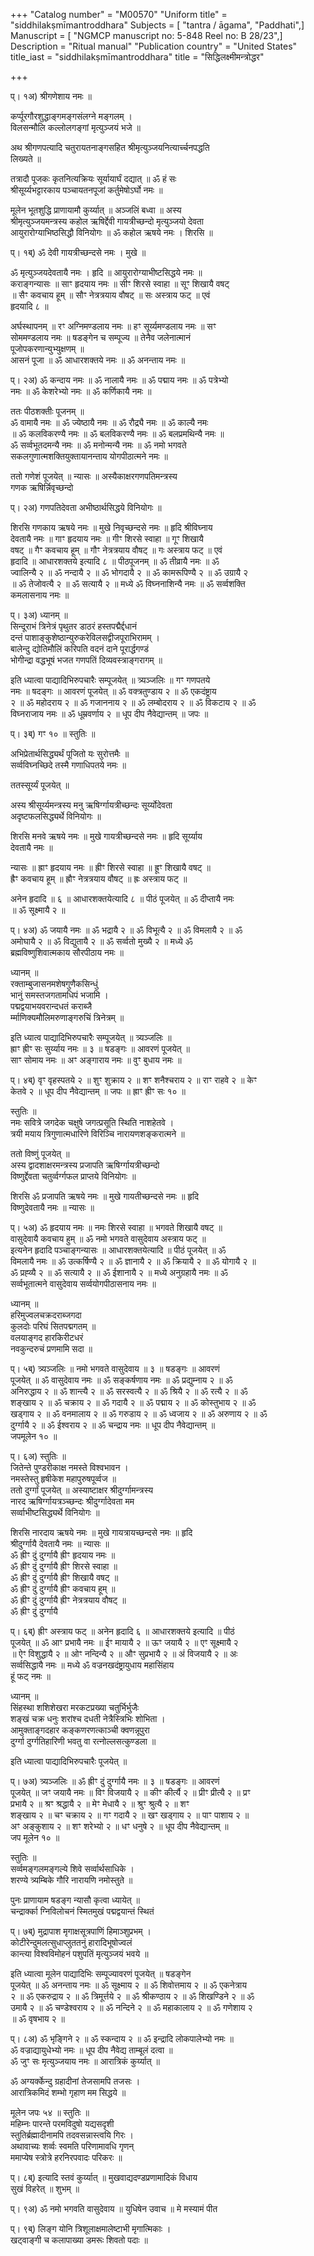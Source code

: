 +++
"Catalog number" = "M00570"
"Uniform title" = "siddhilakṣmīmantroddhara"
Subjects = [ "tantra / āgama", "Paddhati",]
Manuscript = [ "NGMCP  manuscript no:  5-848 Reel no: B 28/23",]
Description = "Ritual manual"
"Publication country" = "United States"
title_iast = "siddhilakṣmīmantroddhara"
title = "सिद्धिलक्ष्मीमन्त्रोद्धर"

+++
  
  
  
  
प्। १अ) श्रीगणेशाय नमः ॥   
  
कर्प्पूरगौरशुद्धाङ्गमङ्गसंलग्ने मङ्गलम् ।   
विलसन्मौलि कल्लोलगङ्गां मृत्युञ्जयं भजे ॥  
  
अथ श्रीगणपत्यादि चतुरायतनाङ्गसहित श्रीमृत्युञ्जयनित्यार्च्चनपद्धति   
लिख्यते ॥  
  
तत्रादौ पूजकः कृतनित्यक्रियः सूर्यायार्घं दद्यात् ॥ ॐ हं सः   
श्रीसूर्य्यभट्टारकाय पञ्चायतनपूजां कर्तुमेषोऽर्घो नमः ॥   
  
मूलेन भूतशुद्धि प्राणायामौ कुर्य्यात् ॥ अञ्जलिं बध्वा ॥ अस्य   
श्रीमृत्युञ्जयमन्त्रस्य कहोल ऋषिर्द्देवी गायत्रीच्छन्दो मृत्युञ्जयो देवता   
आयुरारोग्याभिष्ठसिद्धौ विनियोगः ॥ ॐ कहोल ऋषये नमः । शिरसि ॥  
  
प्। १ब्) ॐ देवी गायत्रीच्छन्दसे नमः । मुखे ॥  
  
ॐ मृत्युञ्जयदेवतायै नमः । हृदि ॥ आयुरारोग्याभीष्टसिद्धये नमः ॥   
कराङ्गन्यासः ॥ साꣳ हृदयाय नमः ॥ सीꣳ शिरसे स्वाहा ॥ सूꣳ शिखायै वषट्   
॥ सैꣳ कवचाय हूम् ॥ सौꣳ नेत्रत्रयाय वौषट् ॥ सः अस्त्राय फट् ॥ एवं   
हृदयादि ८ ॥   
  
अर्घस्थापनम् ॥ रꣳ अग्निमण्डलाय नमः ॥ हꣳ सूर्य्यमण्डलाय नमः ॥ सꣳ   
सोममण्डलाय नमः ॥ षडङ्गेन च सम्पूज्य ॥ तेनैव जलेनात्मानं   
पूजोपकरणान्युभ्युक्षणम् ॥   
आसनं पूजा ॥ ॐ आधारशक्तये नमः ॥ ॐ अनन्ताय नमः ॥  
  
प्। २अ) ॐ कन्दाय नमः ॥ ॐ नालायै नमः ॥ ॐ पद्माय नमः ॥ ॐ पत्रेभ्यो   
नमः ॥ ॐ केशरेभ्यो नमः ॥ ॐ कर्णिकायै नमः ॥   
  
ततः पीठशक्तीः पूजनम् ॥   
ॐ वामायै नमः ॥ ॐ ज्येष्ठायै नमः ॥ ॐ रौद्र्यै नमः ॥ ॐ काल्यै नमः   
॥ ॐ कलविकरण्यै नमः ॥ ॐ बलविकरण्यै नमः ॥ ॐ बलप्रमथिन्यै नमः ॥  
ॐ सर्व्वभूतदमन्यै नमः ॥ ॐ मनोन्मन्यै नमः ॥ ॐ नमो भगवते   
सकलगुणात्मशक्तियुक्तायानन्ताय योगपीठात्मने नमः ॥   
  
ततो गणेशं पूजयेत् ॥ न्यासः ॥ अस्यैकाक्षरगणपतिमन्त्रस्य   
गणक ऋषिर्न्निवृच्छन्दो  
  
प्। २अ) गणपतिदेवता अभीष्ठार्थसिद्धये विनियोगः ॥  
  
शिरसि गणकाय ऋषये नमः ॥ मुखे निवृच्छन्दसे नमः ॥ हृदि श्रीविघ्नाय   
देवतायै नमः ॥ गाꣳ हृदयाय नमः ॥ गीꣳ शिरसे स्वाहा ॥ गूꣳ शिखायै   
वषट् ॥ गैꣳ कवचाय हूम् ॥ गौꣳ नेत्रत्रयाय वौषट् ॥ गः अस्त्राय फट् ॥ एवं   
हृदादि ॥ आधारशक्तये इत्यादि ८ ॥ पीठपूजनम् ॥ ॐ तीव्रायै नमः ॥ ॐ   
ज्वालिन्यै २ ॥ ॐ नन्दायै २ ॥ ॐ भोगदायै २ ॥ ॐ कामरूपिण्यै २ ॥ ॐ उग्रायै २   
॥ ॐ तेजोवत्यै २ ॥ ॐ सत्यायै २ ॥ मध्ये ॐ विघ्ननाशिन्यै नमः ॥ ॐ सर्व्वशक्ति   
कमलासनाय नमः ॥  
  
प्। ३अ) ध्यानम् ॥   
सिन्दूराभं त्रिनेत्रं पृथुतर डाठरं हस्तपद्मैर्द्दधानं   
दन्तं पाशाङ्कुशेष्ठान्युरुकरेविलसद्वीजपूराभिरामम् ।  
बालेन्दु द्योतिमौलिं करिपति वदनं दाने पूरार्द्धगण्डं   
भोगीन्द्रा वद्धभूषं भजत गणपतिं दिव्यवस्त्राङ्गरागम् ॥  
  
इति ध्यात्वा पाद्यादिभिरुपचारैः सम्पूजयेत् ॥ त्र्यञ्जलिः ॥ गꣳ गणपतये   
नमः ॥ षदङ्गः ॥ आवरणं पूजयेत् ॥ ॐ वक्त्रतुण्डाय २ ॥ ॐ एकदंष्ट्राय   
२ ॥ ॐ महोदराय २ ॥ ॐ गजाननाय २ ॥ ॐ लम्बोदराय २ ॥ ॐ विकटाय २ ॥ ॐ   
विघ्नराजाय नमः ॥ ॐ धूम्रवर्णाय २ ॥ धूप दीप नैवेद्यान्तम् ॥ जपः ॥  
  
प्। ३ब्) गꣳ १० ॥ स्तुतिः ॥   
  
अभिप्रेतार्थसिद्ध्यर्थं पूजितो यः सुरोत्तमैः ॥   
सर्व्वविघ्नच्छिदे तस्मै गणाधिपतये नमः ॥   
  
ततस्सूर्य्यं पूजयेत् ॥   
  
अस्य श्रीसूर्य्यमन्त्रस्य मनु ऋषिर्ग्गायत्रीच्छन्दः सूर्य्योदेवता   
अदृष्टफलसिद्ध्यर्थे विनियोगः ॥   
  
शिरसि मनवे ऋषये नमः ॥ मुखे गायत्रीच्छन्दसे नमः ॥ हृदि सूर्य्याय   
देवतायै नमः ॥   
  
न्यासः ॥ ह्राꣳ हृदयाय नमः ॥ ह्रीꣳ शिरसे स्वाहा ॥ ह्रूꣳ शिखायै वषट् ॥   
ह्रैꣳ कवचाय हूम् ॥ ह्रौꣳ नेत्रत्रयाय वौषट् ॥ ह्रः अस्त्राय फट् ॥   
  
अनेन हृदादि ॥ ६ ॥ आधारशक्तयेत्यादि ८ ॥ पीठं पूजयेत् ॥ ॐ दीप्तायै नमः   
॥ ॐ सूक्ष्मायै २ ॥  
  
प्। ४अ) ॐ जयायै नमः ॥ ॐ भद्रायै २ ॥ ॐ विभूत्यै २ ॥ ॐ विमलायै २ ॥ ॐ   
अमोघायै २ ॥ ॐ विद्युतायै २ ॥ ॐ सर्व्वतो मुख्यै २ ॥ मध्ये ॐ   
ब्रह्मविष्णुशिवात्मकाय सौरपीठाय नमः ॥   
  
ध्यानम् ॥  
रक्ताम्बुजासनमशेषगुणैकसिन्धुं   
भानुं समस्तजगतामधिपं भजामि ।   
पद्मद्वयाभयवरान्दधतं कराब्जै  
र्म्माणिक्यमौलिमरुणाङ्गरुचिं त्रिनेत्रम् ॥   
  
इति ध्यात्व पाद्यादिभिरुपचारैः सम्पूजयेत् ॥ त्र्यञ्जलिः ॥   
ह्राꣳ ह्रीꣳ सः सुर्य्याय नमः ॥ ३ ॥ षडङ्गः ॥ आवरणं पूजयेत् ॥   
साꣳ सोमाय नमः ॥ अꣳ अङ्गाराय नमः ॥ वुꣳ बुधाय नमः ॥  
  
प्। ४ब्) वृꣳ वृहस्पतये २ ॥ शुꣳ शुक्राय २ ॥ शꣳ शनैश्चराय २ ॥ राꣳ राहवे २ ॥ केꣳ   
केतवे २ ॥ धूप दीप नैवेद्यान्तम् ॥ जपः ॥ ह्राꣳ ह्रीꣳ सः १० ॥   
  
स्तुतिः ॥   
नमः सवित्रे जगदेक चक्षुषे जगत्प्रसूति स्थिति नाशहेतवे ।  
त्रयी मयाय त्रिगुणात्मधारिणे विरिञ्चि नारायणशङ्करात्मने ॥  
  
ततो विष्णुं पूजयेत् ॥   
अस्य द्वादशाक्षरमन्त्रस्य प्रजापति ऋषिर्ग्गायत्रीच्छन्दो   
विष्णुर्द्देवता चतुर्व्वर्ग्गफल प्राप्तये विनियोगः ॥  
  
शिरसि ॐ प्रजापति ऋषये नमः ॥ मुखे गायतीच्छन्दसे नमः ॥ हृदि   
विष्णुदेवतायै नमः ॥ न्यासः ॥  
  
प्। ५अ) ॐ हृदयाय नमः ॥ नमः शिरसे स्वाहा ॥ भगवते शिखायै वषट् ॥   
वासुदेवायै कवचाय हुम् ॥ ॐ नमो भगवते वासुदेवाय अस्त्राय फट् ॥   
इत्यनेन हृदादि पञ्चाङ्गन्यासः ॥ आधारशक्तयेत्यादि ॥ पीठं पूजयेत् ॥ ॐ   
विमलायै नमः ॥ ॐ उत्कर्षिण्यै २ ॥ ॐ ज्ञानायै २ ॥ ॐ क्रियायै २ ॥ ॐ योगायै २ ॥   
ॐ प्रह्व्यै २ ॥ ॐ सत्यायै २ ॥ ॐ ईशानायै २ ॥ मध्ये अनुग्रहायै नमः ॥ ॐ   
सर्व्वभूतात्मने वासुदेवाय सर्व्वयोगपीठासनाय नमः ॥   
  
ध्यानम् ॥  
हरिमुज्वलचक्रदराब्जगदा  
कुलदोः परिघं सितपद्मगतम् ॥  
वलयाङ्गद हारकिरीटधरं   
नवकुन्दरुचं प्रणमामि सदा ॥  
  
प्। ५ब्) त्र्यञ्जलिः ॥ नमो भगवते वासुदेवाय ॥ ३ ॥ षडङ्गः ॥ आवरणं   
पूजयेत् ॥ ॐ वासुदेवाय नमः ॥ ॐ सङ्कर्षणाय नमः ॥ ॐ प्रद्युम्नाय २ ॥ ॐ   
अनिरुद्धाय २ ॥ ॐ शान्त्यै २ ॥ ॐ सरस्वत्यै २ ॥ ॐ श्रियै २ ॥ ॐ रत्यै २ ॥ ॐ   
शङ्खाय २ ॥ ॐ चक्राय २ ॥ ॐ गदायै २ ॥ ॐ पद्माय २ ॥ ॐ कोस्तुभाय २ ॥ ॐ   
खड्गाय २ ॥ ॐ वनमालाय २ ॥ ॐ गरुडाय २ ॥ ॐ ध्वजाय २ ॥ ॐ अरुणाय २ ॥ ॐ   
दुर्ग्गायै २ ॥ ॐ ईश्वराय २ ॥ ॐ चन्द्राय नमः ॥ धूप दीप नैवेद्यान्तम् ॥   
जपमूलेन १० ॥  
  
प्। ६अ) स्तुतिः ॥   
जितेन्ते पुण्डरीकाक्ष नमस्ते विश्वभावन ।  
नमस्तेस्तु हृषीकेश महापुरुषपूर्व्वज ॥  
ततो दुर्ग्गां पूजयेत् ॥ अस्याष्टाक्षर श्रीदुर्ग्गामन्त्रस्य   
नारद ऋषिर्ग्गायत्रञ्च्छन्दः श्रीदुर्ग्गादेवता मम   
सर्व्वाभीष्टसिद्ध्यर्थे विनियोगः ॥   
  
शिरसि नारदाय ऋषये नमः ॥ मुखे गायत्रायच्छन्दसे नमः ॥ हृदि   
श्रीदुर्ग्गायै देवतायै नमः ॥ न्यासः ॥   
ॐ ह्रीꣳ दुं दुर्ग्गायै ह्रीꣳ हृदयाय नमः ॥  
ॐ ह्रीꣳ दुं दुर्ग्गायै ह्रीꣳ शिरसे स्वाहा ॥  
ॐ ह्रीꣳ दुं दुर्ग्गायै ह्रीꣳ शिखायै वषट् ॥  
ॐ ह्रीꣳ दुं दुर्ग्गायै ह्रीꣳ कवचाय हूम् ॥  
ॐ ह्रीꣳ दुं दुर्ग्गायै ह्रीꣳ नेत्रत्रयाय वौषट् ॥  
ॐ ह्रीꣳ दुं दुर्ग्गायै  
  
प्। ६ब्) ह्रीꣳ अस्त्राय फट् ॥ अनेन हृदादि ६ ॥ आधारशक्तये इत्यादि ॥ पीठं   
पूजयेत् ॥ ॐ आꣳ प्रभायै नमः ॥ ईꣳ मायायै २ ॥ ऊꣳ जयायै २ ॥ एꣳ सूक्ष्मायै २   
॥ ऐꣳ विशुद्धायै २ ॥ ओꣳ नन्दिन्यै २ ॥ औꣳ सुप्रभायै २ ॥ अं विजयायै २ ॥ अः   
सर्व्वसिद्धायै नमः ॥ मध्ये ॐ वज्रनखदंष्ट्रायुधाय महासिंहाय   
हूं फट् नमः ॥   
  
ध्यानम् ॥  
सिंहस्था शशिशेखरा मरकटप्रख्या चतुर्भिर्भुजैः   
शङ्खं चक्र धनुः शरांश्च दधती नेत्रैस्त्रिभिः शोभिता ।  
आमुक्ताङ्गदहार कङ्कणरणत्काञ्ची क्वणन्नूपुरा   
दुर्ग्गा दुर्ग्गतिहारिणी भवतु वा रत्नोल्लसत्कुण्डला ॥  
  
इति ध्यात्वा पाद्यादिभिरुपचारैः पूजयेत् ॥  
  
प्। ७अ) त्र्यञ्जलिः ॥ ॐ ह्रीꣳ दुं दुर्ग्गायै नमः ॥ ३ ॥ षडङ्गः ॥ आवरणं   
पूजयेत् ॥ जꣳ जयायै नमः ॥ विꣳ विजयायै २ ॥ कीꣳ कीर्त्यै २ ॥ प्रीꣳ प्रीत्यै २ ॥ प्रꣳ   
प्रभायै २ ॥ श्रꣳ श्रद्धायै २ ॥ मेꣳ मेधायै २ ॥ श्रुꣳ श्रुत्यै २ ॥ शꣳ   
शङ्खाय २ ॥ चꣳ चक्राय २ ॥ गꣳ गदायै २ ॥ खꣳ खड्गाय २ ॥ पाꣳ पाशाय २ ॥   
अꣳ अङ्कुशाय २ ॥ शꣳ शरेभ्यो २ ॥ धꣳ धनुषे २ ॥ धूप दीप नैवेद्यान्तम् ॥   
जप मूलेन १० ॥   
  
स्तुतिः ॥   
सर्व्वमङ्गलमङ्गल्ये शिवे सर्व्वार्थसाधिके ।  
शरण्ये त्र्यम्बिके गौरि नारायणि नमोस्तुते ॥  
  
पुनः प्राणायाम षडङ्ग न्यासौ कृत्वा ध्यायेत् ॥   
चन्द्रार्क्का ग्निविलोचनं स्मितमुखं पद्मद्वयान्तं स्थितं  
  
प्। ७ब्) मुद्रापाश मृगाक्षसूत्रपाणिं हिमाञ्शुप्रभम् ।  
कोटीरेन्दुमलत्सुधाप्लुततनुं हारादिभूषोज्वलं   
कान्त्या विश्वविमोहनं पशुपतिं मृत्युञ्जयं भवये ॥  
  
इति ध्यात्वा मूलेन पाद्यादिभिः सम्पूज्यावरणं पूजयेत् ॥ षडङ्गेन   
पूजयेत् ॥ ॐ अनन्ताय नमः ॥ ॐ सूक्ष्माय २ ॥ ॐ शिवोत्तमाय २ ॥ ॐ एकनेत्राय   
२ ॥ ॐ एकरुद्राय २ ॥ ॐ त्रिमूर्त्तये २ ॥ ॐ श्रीकण्ठाय २ ॥ ॐ शिखण्डिने २ ॥ ॐ   
उमायै २ ॥ ॐ चण्डेश्वराय २ ॥ ॐ नन्दिने २ ॥ ॐ महाकालाय २ ॥ ॐ गणेशाय २   
॥ ॐ वृषभाय २ ॥  
  
प्। ८अ) ॐ भृङ्गिने २ ॥ ॐ स्कन्दाय २ ॥ ॐ इन्द्रादि लोकपालेभ्यो नमः ॥  
ॐ वज्राद्यायुधेभ्यो नमः ॥ धूप दीप नैवेद्य ताम्बूलं दत्वा ॥  
ॐ जुꣳ सः मृत्युञ्जयाय नमः ॥ आरात्रिकं कुर्य्यात् ॥   
  
ॐ अग्यर्क्केन्दु ग्रहादीनां तेजसामपि तजसः ।  
आरात्रिकमिदं शम्भो गृहाण मम सिद्धये ॥  
  
मूलेन जपः ५४ ॥ स्तुतिः ॥   
महिम्नः पारन्ते परमविदुषो यद्यसदृशी   
स्तुतिर्ब्रह्मादीनामपि तदवसन्नास्त्वयि गिरः ।  
अथावाच्यः शर्व्वः स्वमति परिणामावधि गृणन्   
ममाप्येष स्त्रोत्रे हरनिरपवादः परिकरः ॥   
  
प्। ८ब्) इत्यादि स्तवं कुर्य्यात् ॥ मुखवाद्यदण्डप्रणामादिकं विधाय   
सुखं विहरेत् ॥ शुभम् ॥   
  
प्। ९अ) ॐ नमो भगवति वासुदेवाय ॥ युधिषेन उवाच ॥ मे मस्यामं पीत  
  
प्। ९ब्) लिङ्ग योनि त्रिशूलाक्षमालेष्टाभी मृगात्मिकाः ।   
खट्वाङ्गी च कलापाख्या डमरूः शिवतो पदाः ॥  
  
  
  
  
